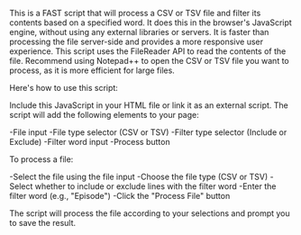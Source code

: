 This is a FAST script that will process a CSV or TSV file and filter its contents based on a specified word.
It does this in the browser's JavaScript engine, without using any external libraries or servers.
It is faster than processing the file server-side and provides a more responsive user experience.
This script uses the FileReader API to read the contents of the file.
Recommend using Notepad++ to open the CSV or TSV file you want to process, as it is more efficient for large files.

Here's how to use this script:

Include this JavaScript in your HTML file or link it as an external script.
The script will add the following elements to your page:

-File input
-File type selector (CSV or TSV)
-Filter type selector (Include or Exclude)
-Filter word input
-Process button

To process a file:

-Select the file using the file input
-Choose the file type (CSV or TSV)
-Select whether to include or exclude lines with the filter word
-Enter the filter word (e.g., "Episode")
-Click the "Process File" button

The script will process the file according to your selections and prompt you to save the result.